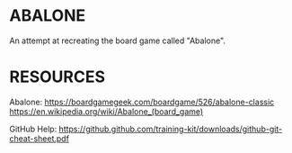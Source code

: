 # ABALONE
An attempt at recreating the board game called "Abalone".

# RESOURCES
Abalone:
https://boardgamegeek.com/boardgame/526/abalone-classic
https://en.wikipedia.org/wiki/Abalone_(board_game)

GitHub Help:
https://github.github.com/training-kit/downloads/github-git-cheat-sheet.pdf